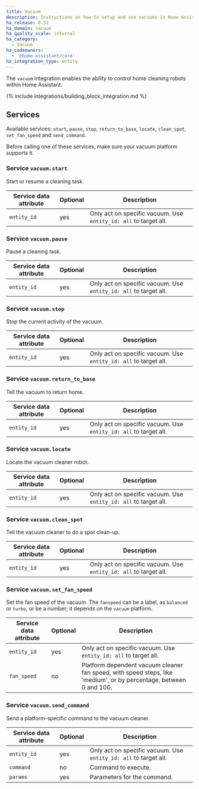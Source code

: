 ```yaml
---
title: Vacuum
description: Instructions on how to setup and use vacuums in Home Assistant.
ha_release: 0.51
ha_domain: vacuum
ha_quality_scale: internal
ha_category:
  - Vacuum
ha_codeowners:
  - '@home-assistant/core'
ha_integration_type: entity
---
```


The `vacuum` integration enables the ability to control home cleaning robots within Home Assistant.

{% include integrations/building_block_integration.md %}

## Services

Available services: `start`, `pause`, `stop`, `return_to_base`, `locate`, `clean_spot`, `set_fan_speed` and `send_command`.

Before calling one of these services, make sure your vacuum platform supports it.

### Service `vacuum.start`

Start or resume a cleaning task.

| Service data attribute | Optional | Description                                                      |
| ---------------------- | -------- | ---------------------------------------------------------------- |
| `entity_id`            | yes      | Only act on specific vacuum. Use `entity_id: all` to target all. |

### Service `vacuum.pause`

Pause a cleaning task.

| Service data attribute | Optional | Description                                                      |
| ---------------------- | -------- | ---------------------------------------------------------------- |
| `entity_id`            | yes      | Only act on specific vacuum. Use `entity_id: all` to target all. |

### Service `vacuum.stop`

Stop the current activity of the vacuum.

| Service data attribute | Optional | Description                                                      |
| ---------------------- | -------- | ---------------------------------------------------------------- |
| `entity_id`            | yes      | Only act on specific vacuum. Use `entity_id: all` to target all. |

### Service `vacuum.return_to_base`

Tell the vacuum to return home.

| Service data attribute | Optional | Description                                                      |
| ---------------------- | -------- | ---------------------------------------------------------------- |
| `entity_id`            | yes      | Only act on specific vacuum. Use `entity_id: all` to target all. |

### Service `vacuum.locate`

Locate the vacuum cleaner robot.

| Service data attribute | Optional | Description                                                      |
| ---------------------- | -------- | ---------------------------------------------------------------- |
| `entity_id`            | yes      | Only act on specific vacuum. Use `entity_id: all` to target all. |

### Service `vacuum.clean_spot`

Tell the vacuum cleaner to do a spot clean-up.

| Service data attribute | Optional | Description                                                      |
| ---------------------- | -------- | ---------------------------------------------------------------- |
| `entity_id`            | yes      | Only act on specific vacuum. Use `entity_id: all` to target all. |

### Service `vacuum.set_fan_speed`

Set the fan speed of the vacuum. The `fanspeed` can be a label, as `balanced` or `turbo`, or be a number; it depends on the `vacuum` platform.

| Service data attribute | Optional | Description                                                                                                        |
| ---------------------- | -------- | ------------------------------------------------------------------------------------------------------------------ |
| `entity_id`            | yes      | Only act on specific vacuum. Use `entity_id: all` to target all.                                                   |
| `fan_speed`            | no       | Platform dependent vacuum cleaner fan speed, with speed steps, like 'medium', or by percentage, between 0 and 100. |

### Service `vacuum.send_command`

Send a platform-specific command to the vacuum cleaner.

| Service data attribute | Optional | Description                                                      |
| ---------------------- | -------- | ---------------------------------------------------------------- |
| `entity_id`            | yes      | Only act on specific vacuum. Use `entity_id: all` to target all. |
| `command`              | no       | Command to execute.                                              |
| `params`               | yes      | Parameters for the command.                                      |
